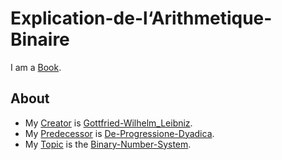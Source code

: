 # Explication-de-l‘Arithmetique-Binaire

I am a [Book](700054.md).

## About

- My [Creator](600098.md) is [Gottfried-Wilhelm_Leibniz](70000099.md).
- My [Predecessor](404.md) is [De-Progressione-Dyadica](71000028.md).
- My [Topic](600051.md) is the [Binary-Number-System](404.md).
